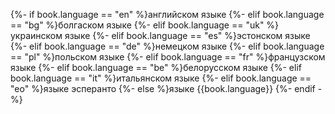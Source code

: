 {%- if   book.language == "en" %}английском языке
{%- elif book.language == "bg" %}болгаском языке
{%- elif book.language == "uk" %}украинском языке
{%- elif book.language == "es" %}эстонском языке
{%- elif book.language == "de" %}немецком языке
{%- elif book.language == "pl" %}польском языке
{%- elif book.language == "fr" %}французском языке
{%- elif book.language == "be" %}белорусском языке
{%- elif book.language == "it" %}итальянском языке
{%- elif book.language == "eo" %}языке эсперанто
{%- else %}языке {{book.language}}
{%- endif -%}
